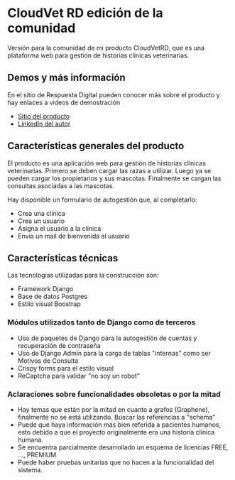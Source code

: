 # CloudVet RD edición de la comunidad
Versión para la comunidad de mi producto CloudVetRD, que es una plataforma web para gestión de historias clínicas veterinarias.

## Demos y más información
En el sitio de Respuesta Digital pueden conocer más sobre el producto y hay enlaces a videos de demostración

- [Sitio del producto](https://www.respuestadigital.com.ar/#seccion_cloudvet)
- [LinkedIn del autor](https://www.linkedin.com/in/maralefer/)

## Características generales del producto
El producto es una aplicación web para gestión de historias clínicas veterinarias.
Primero se deben cargar las razas a utilizar.
Luego ya se pueden cargar los propietarios y sus mascotas.
Finalmente se cargan las consultas asociadas a las mascotas.

Hay disponible un formulario de autogestión que, al completarlo:
- Crea una clínica
- Crea un usuario
- Asigna el usuario a la clínica
- Envía un mail de bienvenida al usuario

## Características técnicas
Las tecnologías utilizadas para la construcción son:
- Framework Django
- Base de datos Postgres
- Estilo visual Boostrap

### Módulos utilizados tanto de Django como de terceros
- Uso de paquetes de Django para la autogestión de cuentas y recuperación de contraseña
- Uso de Django Admin para la carga de tablas "internas" como ser Motivos de Consulta
- Crispy forms para el estilo visual
- ReCaptcha para validar "no soy un robot"

### Aclaraciones sobre funcionalidades obsoletas o por la mitad
- Hay temas que están por la mitad en cuanto a grafos (Graphene), finalmente no se está utilizando. Buscar las referencias a "schema"
- Puede que haya información más bien referida a pacientes humanos, esto debido a que el proyecto originalmente era una historia clínica humana.
- Se encuentra parcialmente desarrollado un esquema de licencias FREE, ..., PREMIUM
- Puede haber pruebas unitarias que no hacen a la funcionalidad del sistema.



